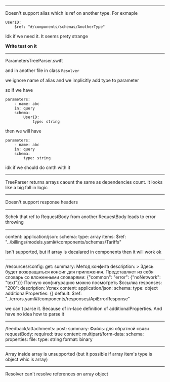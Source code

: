 
---
Doesn't support alias which is ref on another type. For exmaple
```
UserID:
    $ref: "#/components/schemas/AnotherType"
```

Idk if we need it. It seems prety strange

**Write test on it**

---

ParametersTreeParser.swift

and in another file in class `Resolver`

we ignore name of alias and we implicitly add type to parameter

so if we have

```
parameters:
    - name: abc
    in: query
    schema:
        UserID:
            type: string
```

then we will have

```
parameters:
    - name: abc
    in: query
    schema:
        type: string
```

idk if we should do cmth with it

----

TreeParser returns arrays caount the same as dependencies count. It looks like a big fall in logic

---

Doesn't support response headers

---

Schek that ref to RequestBody from another RequestBody leads to error throwing

---

content:
  application/json:
    schema:
      type: array
      items:
        $ref: "../billings/models.yaml#/components/schemas/Tariffs"
        
Isn't supported, but if array is decalared in components then it will work ok

---

/resources/config: 
  get:
    summary: Метод конфига
    description: >
      Здесь будет возвращаться конфиг для приложения.
      Представляет из себя словарь со вложенными словарями:
      {"common": "error": {"noNetwork": "text"}}}
      Полную конфигурацию можно посмотреть $ссылка
    responses:
      "200":
        description: Успех
        content:
          application/json:
            schema:
              type: object
              additionalProperties: {}
      default:
        $ref: "../errors.yaml#/components/responses/ApiErrorResponse"

we can't parse it. Because of in-lace definition of additionalProperties. And have no idea how to parse it

---

/feedback/attachments:
  post:
    summary: Файлы для обратной связи
    requestBody:
      required: true
      content:
        multipart/form-data:
          schema:
            properties:
              file:
                type: string
                format: binary
                
---

Array inside array is unsupported (but it possible if array item's type is object whic is array)

---

Resolver can't resolve references on array object
